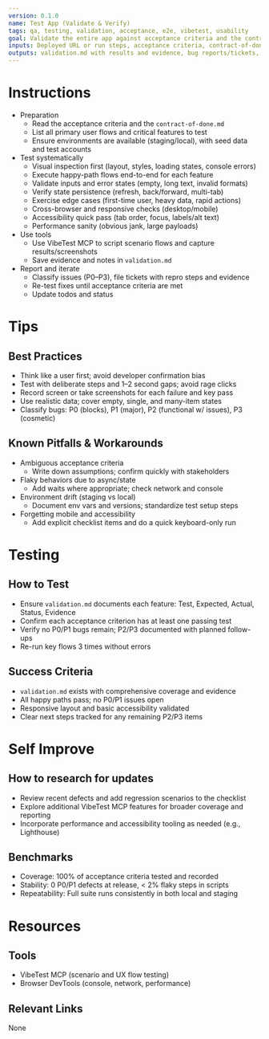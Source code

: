 ```yaml
---
version: 0.1.0
name: Test App (Validate & Verify)
tags: qa, testing, validation, acceptance, e2e, vibetest, usability
goal: Validate the entire app against acceptance criteria and the contract-of-done; document findings and file issues
inputs: Deployed URL or run steps, acceptance criteria, contract-of-done.md, test accounts/data, environments
outputs: validation.md with results and evidence, bug reports/tickets, updated todos and release readiness status
---
```


# Instructions
- Preparation
  - Read the acceptance criteria and the `contract-of-done.md`
  - List all primary user flows and critical features to test
  - Ensure environments are available (staging/local), with seed data and test accounts
- Test systematically
  - Visual inspection first (layout, styles, loading states, console errors)
  - Execute happy-path flows end-to-end for each feature
  - Validate inputs and error states (empty, long text, invalid formats)
  - Verify state persistence (refresh, back/forward, multi-tab)
  - Exercise edge cases (first-time user, heavy data, rapid actions)
  - Cross-browser and responsive checks (desktop/mobile)
  - Accessibility quick pass (tab order, focus, labels/alt text)
  - Performance sanity (obvious jank, large payloads)
- Use tools
  - Use VibeTest MCP to script scenario flows and capture results/screenshots
  - Save evidence and notes in `validation.md`
- Report and iterate
  - Classify issues (P0–P3), file tickets with repro steps and evidence
  - Re-test fixes until acceptance criteria are met
  - Update todos and status

# Tips
## Best Practices
- Think like a user first; avoid developer confirmation bias
- Test with deliberate steps and 1–2 second gaps; avoid rage clicks
- Record screen or take screenshots for each failure and key pass
- Use realistic data; cover empty, single, and many-item states
- Classify bugs: P0 (blocks), P1 (major), P2 (functional w/ issues), P3 (cosmetic)

## Known Pitfalls & Workarounds
- Ambiguous acceptance criteria
  - Write down assumptions; confirm quickly with stakeholders
- Flaky behaviors due to async/state
  - Add waits where appropriate; check network and console
- Environment drift (staging vs local)
  - Document env vars and versions; standardize test setup steps
- Forgetting mobile and accessibility
  - Add explicit checklist items and do a quick keyboard-only run

# Testing
## How to Test
- Ensure `validation.md` documents each feature: Test, Expected, Actual, Status, Evidence
- Confirm each acceptance criterion has at least one passing test
- Verify no P0/P1 bugs remain; P2/P3 documented with planned follow-ups
- Re-run key flows 3 times without errors

## Success Criteria
- `validation.md` exists with comprehensive coverage and evidence
- All happy paths pass; no P0/P1 issues open
- Responsive layout and basic accessibility validated
- Clear next steps tracked for any remaining P2/P3 items

# Self Improve
## How to research for updates
- Review recent defects and add regression scenarios to the checklist
- Explore additional VibeTest MCP features for broader coverage and reporting
- Incorporate performance and accessibility tooling as needed (e.g., Lighthouse)

## Benchmarks
- Coverage: 100% of acceptance criteria tested and recorded
- Stability: 0 P0/P1 defects at release, < 2% flaky steps in scripts
- Repeatability: Full suite runs consistently in both local and staging

# Resources
## Tools
- VibeTest MCP (scenario and UX flow testing)
- Browser DevTools (console, network, performance)

## Relevant Links
None